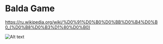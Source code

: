 # Balda Game
https://ru.wikipedia.org/wiki/%D0%91%D0%B0%D0%BB%D0%B4%D0%B0_(%D0%B8%D0%B3%D1%80%D0%B0)

![Alt text](https://lh5.googleusercontent.com/d9DxhkiCXKTyPgPnd5C3FcnCGFJWisvHuAt2W5x_7rY_Xj3R_uZijp2EQIZnMYMvLYQx5cdHsrkyxB0=w1342-h547-rw "Preview")
